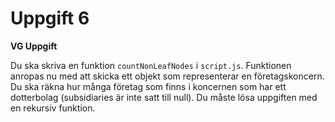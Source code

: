 # Uppgift 6

**VG Uppgift**

Du ska skriva en funktion `countNonLeafNodes` i `script.js`. Funktionen anropas nu med att skicka ett objekt som representerar en företagskoncern. Du ska räkna hur många företag som finns i koncernen som har ett dotterbolag (subsidiaries är inte satt till null). Du måste lösa uppgiften med en rekursiv funktion.
